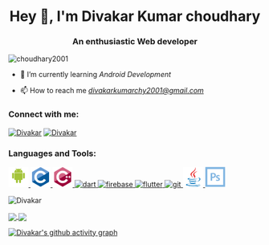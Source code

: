 <h1 align="center">Hey 👋, I'm Divakar Kumar choudhary</h1>
<h3 align="center">An enthusiastic Web developer</h3>

<p align="left"> <img src="https://komarev.com/ghpvc/?username=choudhary2001&label=Profile%20views&color=0e75b6&style=flat" alt="choudhary2001" /> </p>

- 🌱 I’m currently learning *Android Development*

- 📫 How to reach me *divakarkumarchy2001@gmail.com*

<h3 align="left">Connect with me:</h3>
<p align="left">
<a href="https://www.linkedin.com/in/divakar-kumar-choudhary/" target="blank"><img align="center" src="https://raw.githubusercontent.com/rahuldkjain/github-profile-readme-generator/master/src/images/icons/Social/linked-in-alt.svg" alt="Divakar" height="30" width="40" /></a>
<a href="https://www.codechef.com/users/divakar_chy" target="blank"><img align="center" src="https://cdn.jsdelivr.net/npm/simple-icons@3.1.0/icons/codechef.svg" alt="Divakar" height="30" width="40" /></a>
</p>

<h3 align="left">Languages and Tools:</h3>
<p align="left"> <a href="https://developer.android.com" target="_blank"> <img src="https://raw.githubusercontent.com/devicons/devicon/master/icons/android/android-original-wordmark.svg" alt="android" width="40" height="40"/> </a> <a href="https://addiv.ml/all-courses/c-programming/" target="_blank"> <img src="https://raw.githubusercontent.com/devicons/devicon/master/icons/c/c-original.svg" alt="c" width="40" height="40"/> </a> <a href="https://www.w3schools.com/cpp/" target="_blank"> <img src="https://raw.githubusercontent.com/devicons/devicon/master/icons/cplusplus/cplusplus-original.svg" alt="cplusplus" width="40" height="40"/> </a> <a href="https://dart.dev" target="_blank"> <img src="https://www.vectorlogo.zone/logos/dartlang/dartlang-icon.svg" alt="dart" width="40" height="40"/> </a> <a href="https://firebase.google.com/" target="_blank"> <img src="https://www.vectorlogo.zone/logos/firebase/firebase-icon.svg" alt="firebase" width="40" height="40"/> </a> <a href="https://flutter.dev" target="_blank"> <img src="https://www.vectorlogo.zone/logos/flutterio/flutterio-icon.svg" alt="flutter" width="40" height="40"/> </a> <a href="https://git-scm.com/" target="_blank"> <img src="https://www.vectorlogo.zone/logos/git-scm/git-scm-icon.svg" alt="git" width="40" height="40"/> </a> <a href="https://www.java.com" target="_blank"> <img src="https://raw.githubusercontent.com/devicons/devicon/master/icons/java/java-original.svg" alt="java" width="40" height="40"/> </a> <a href="https://www.photoshop.com/en" target="_blank"> <img src="https://raw.githubusercontent.com/devicons/devicon/master/icons/photoshop/photoshop-line.svg" alt="photoshop" width="40" height="40"/> </a> </p>



<p><img align="center" src="https://github-readme-streak-stats.herokuapp.com/?user=choudhary2001&theme=react" alt="Divakar" /></p>




<a href="https://github.com/choudhary2001/github-readme-stats">
  <img align="center" src="https://github-readme-stats.vercel.app/api/top-langs/?username=choudhary2001&layout=compact&theme=react&count_private=true" />
</a>
<a href="https://github.com/choudhary2001/github-readme-stats">
  <img align="center" src="https://github-readme-stats.vercel.app/api?username=choudhary2001&show_icons=true&theme=react&count_private=true" />
</a>





[![Divakar's github activity graph](https://activity-graph.herokuapp.com/graph?username=choudhary2001&theme=react-dark)](https://github.com/choudhary2001/github-readme-activity-graph)
